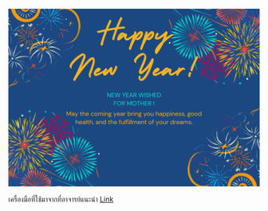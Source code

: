 ![e-card](pic/e-card.png)

เครื่องมือที่ใช้มาจากที่อาจารย์แนะนำ [Link](https://stylesuxx.github.io/steganography/)
